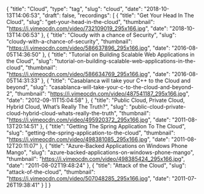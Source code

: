 {
  "title": "Cloud",
  "type": "tag",
  "slug": "cloud",
  "date": "2018-10-13T14:06:53",
  "draft": false,
  "recordings": [
    {
      "title": "Get Your Head In The Cloud",
      "slug": "get-your-head-in-the-cloud",
      "thumbnail": "https://i.vimeocdn.com/video/732109019_295x166.jpg",
      "date": "2018-10-13T14:06:53"
    },
    {
      "title": "Cloudy with a chance of Security",
      "slug": "cloudy-with-a-chance-of-security",
      "thumbnail": "https://i.vimeocdn.com/video/586637896_295x166.jpg",
      "date": "2016-08-05T14:36:50"
    },
    {
      "title": "Tutorial on Building Scalable Web Applications in the Cloud",
      "slug": "tutorial-on-building-scalable-web-applications-in-the-cloud",
      "thumbnail": "https://i.vimeocdn.com/video/586634769_295x166.jpg",
      "date": "2016-08-05T14:31:33"
    },
    {
      "title": "Casablanca will take your C++ to the Cloud and beyond",
      "slug": "casablanca-will-take-your-c-to-the-cloud-and-beyond-2",
      "thumbnail": "https://i.vimeocdn.com/video/487541187_295x166.jpg",
      "date": "2012-09-11T15:04:58"
    },
    {
      "title": "Public Cloud, Private Cloud, Hybrid Cloud, What’s Really The Truth?",
      "slug": "public-cloud-private-cloud-hybrid-cloud-whats-really-the-truth",
      "thumbnail": "https://i.vimeocdn.com/video/495920372_295x166.jpg",
      "date": "2011-08-13T20:14:51"
    },
    {
      "title": "Getting The Spring Application To The Cloud",
      "slug": "getting-the-spring-application-to-the-cloud",
      "thumbnail": "https://i.vimeocdn.com/video/498381085_295x166.jpg",
      "date": "2011-08-12T20:11:07"
    },
    {
      "title": "Azure-Backed Applications on Windows Phone Mango",
      "slug": "azure-backed-applications-on-windows-phone-mango",
      "thumbnail": "https://i.vimeocdn.com/video/498385424_295x166.jpg",
      "date": "2011-08-02T19:48:24"
    },
    {
      "title": "Attack of the Cloud",
      "slug": "attack-of-the-cloud",
      "thumbnail": "https://i.vimeocdn.com/video/507048285_295x166.jpg",
      "date": "2011-07-26T19:38:41"
    }
  ]
}